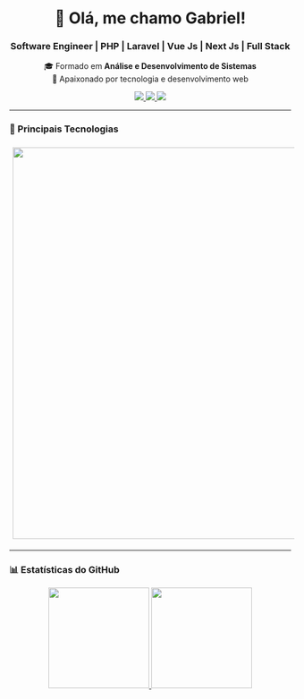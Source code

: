 <!-- Banner / Cabeçalho -->
<h1 align="center">👋 Olá, me chamo Gabriel!</h1>
<h3 align="center">Software Engineer | PHP | Laravel | Vue Js | Next Js | Full Stack</h3>

<p align="center">
🎓 Formado em <strong>Análise e Desenvolvimento de Sistemas</strong><br>
🚀 Apaixonado por tecnologia e desenvolvimento web
</p>

<p align="center">
  <a href="https://www.linkedin.com/in/gabrielmboeira/">
    <img src="https://img.shields.io/badge/LinkedIn-0A66C2?style=for-the-badge&logo=linkedin&logoColor=white"/>
  </a>
  <a href="mailto:gabrielmboeira@gmail.com">
    <img src="https://img.shields.io/badge/Gmail-EA4335?style=for-the-badge&logo=gmail&logoColor=white"/>
  </a>
  <a href="https://gabrielboeira.com">
    <img src="https://img.shields.io/badge/Portfolio-000000?style=for-the-badge&logo=react&logoColor=white"/>
  </a>
</p>

---

### 🧠 Principais Tecnologias

<p align="left">
  <img src="https://skillicons.dev/icons?i=laravel,php,vue,react,next,ts,js,html,css,tailwind,nodejs,postgres,mysql,git,docker" width="1200" height="700" style="margin: 6px;" />
</p>

---

### 📊 Estatísticas do GitHub

<div align="center">
  <a href="https://github.com/GabrielMBoeira">
    <img height="180em" src="https://github-readme-stats.vercel.app/api?username=GabrielMBoeira&show_icons=true&theme=radical&count_private=true" />
    <img height="180em" src="https://github-readme-stats.vercel.app/api/top-langs/?username=GabrielMBoeira&layout=compact&theme=radical" />
  </a>
</div>




